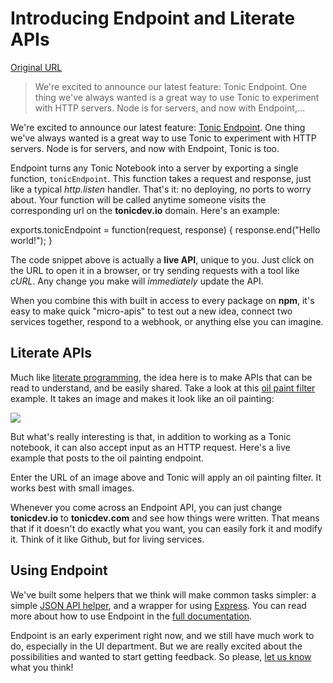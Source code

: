# Introducing Endpoint and Literate APIs

[Original URL](http://blog.tonicdev.com/2016/01/26/endpoint.html)

> We're excited to announce our latest feature: Tonic Endpoint. One thing we've always wanted is a great way to use Tonic to experiment with HTTP servers. Node is for servers, and now with Endpoint,...

[]() We're excited to announce our latest feature: [Tonic Endpoint](https://tonicdev.com/docs/endpoint). One thing we've always wanted is a great way to use Tonic to experiment with HTTP servers. Node is for servers, and now with Endpoint, Tonic is too.

Endpoint turns any Tonic Notebook into a server by exporting a single function, `tonicEndpoint`. This function takes a request and response, just like a typical _http.listen_ handler. That's it: no deploying, no ports to worry about. Your function will be called anytime someone visits the corresponding url on the **tonicdev.io** domain. Here's an example:

exports.tonicEndpoint = function(request, response) { response.end("Hello world!"); }

The code snippet above is actually a **live API**, unique to you. Just click on the URL to open it in a browser, or try sending requests with a tool like _cURL_. Any change you make will _immediately_ update the API.

When you combine this with built in access to every package on **npm**, it's easy to make quick "micro-apis" to test out a new idea, connect two services together, respond to a webhook, or anything else you can imagine.

## Literate APIs

Much like [literate programming](http://comjnl.oxfordjournals.org/content/27/2/97), the idea here is to make APIs that can be read to understand, and be easily shared. Take a look at this [oil paint filter](https://tonicdev.com/tolmasky/oil-paint-filter) example. It takes an image and makes it look like an oil painting:

[![](http://blog.tonicdev.com/assets/article_images/2016-01-26-endpoint/horse-api.png)](https://tonicdev.com/tolmasky/oil-paint-filter)

But what's really interesting is that, in addition to working as a Tonic notebook, it can also accept input as an HTTP request. Here's a live example that posts to the oil painting endpoint.

<span id="instructions">Enter the URL of an image above and Tonic will apply an oil painting filter. It works best with small images.</span>

Whenever you come across an Endpoint API, you can just change **tonicdev.io** to **tonicdev.com** and see how things were written. That means that if it doesn't do exactly what you want, you can easily fork it and modify it. Think of it like Github, but for living services.

## Using Endpoint

We've built some helpers that we think will make common tasks simpler: a simple [JSON API helper](https://tonicdev.com/tonic/json-endpoint), and a wrapper for using [Express](https://tonicdev.com/tonic/express-endpoint). You can read more about how to use Endpoint in the [full documentation](https://tonicdev.com/docs/endpoint).

Endpoint is an early experiment right now, and we still have much work to do, especially in the UI department. But we are really excited about the possibilities and wanted to start getting feedback. So please, [let us know](mailto:support@tonicdev.com) what you think!
